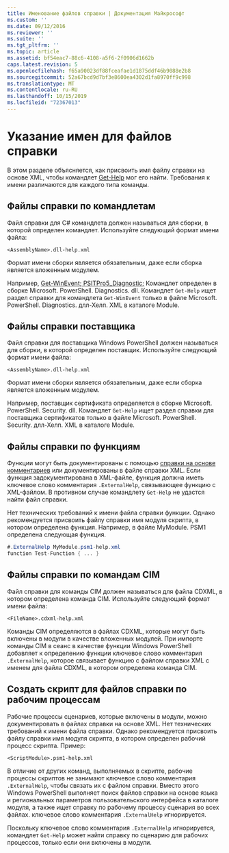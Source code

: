 ```yaml
---
title: Именование файлов справки | Документация Майкрософт
ms.custom: ''
ms.date: 09/12/2016
ms.reviewer: ''
ms.suite: ''
ms.tgt_pltfrm: ''
ms.topic: article
ms.assetid: bf54eac7-88c6-4108-a5f6-2f0906d1662b
caps.latest.revision: 5
ms.openlocfilehash: f65a90023df88fceafae1d1875ddf46b9088e2b8
ms.sourcegitcommit: 52a67bcd9d7bf3e8600ea4302d1fa8970ff9c998
ms.translationtype: MT
ms.contentlocale: ru-RU
ms.lasthandoff: 10/15/2019
ms.locfileid: "72367013"
---
```

# <a name="naming-help-files"></a>Указание имен для файлов справки

В этом разделе объясняется, как присвоить имя файлу справки на основе XML, чтобы командлет [Get-Help](/powershell/module/Microsoft.PowerShell.Core/Get-Help) мог его найти. Требования к имени различаются для каждого типа команды.

## <a name="cmdlet-help-files"></a>Файлы справки по командлетам

Файл справки для C# командлета должен называться для сборки, в которой определен командлет. Используйте следующий формат имени файла:

```
<AssemblyName>.dll-help.xml
```

Формат имени сборки является обязательным, даже если сборка является вложенным модулем.

Например, [Get-WinEvent; PSITPro5_Diagnostic;](/powershell/module/Microsoft.PowerShell.Diagnostics/Get-WinEvent) Командлет определен в сборке Microsoft. PowerShell. Diagnostics. dll. Командлет `Get-Help` ищет раздел справки для командлета `Get-WinEvent` только в файле Microsoft. PowerShell. Diagnostics. длл-Хелп. XML в каталоге Module.

## <a name="provider-help-files"></a>Файлы справки поставщика

Файл справки для поставщика Windows PowerShell должен называться для сборки, в которой определен поставщик. Используйте следующий формат имени файла:

```
<AssemblyName>.dll-help.xml
```

Формат имени сборки является обязательным, даже если сборка является вложенным модулем.

Например, поставщик сертификата определяется в сборке Microsoft. PowerShell. Security. dll. Командлет `Get-Help` ищет раздел справки для поставщика сертификатов только в файле Microsoft. PowerShell. Security. длл-Хелп. XML в каталоге Module.

## <a name="function-help-files"></a>Файлы справки по функциям

Функции могут быть документированы с помощью [справки на основе комментариев](/powershell/module/microsoft.powershell.core/about/about_comment_based_help) или документированы в файле справки XML. Если функция задокументирована в XML-файле, функция должна иметь ключевое слово комментария `.ExternalHelp`, связывающее функцию с XML-файлом. В противном случае командлету `Get-Help` не удастся найти файл справки.

Нет технических требований к имени файла справки функции. Однако рекомендуется присвоить файлу справки имя модуля скрипта, в котором определена функция. Например, в файле MyModule. PSM1 определена следующая функция.

```csharp
#.ExternalHelp MyModule.psm1-help.xml
function Test-Function { ... }
```

## <a name="cim-command-help-files"></a>Файлы справки по командам CIM

Файл справки для команды CIM должен называться для файла CDXML, в котором определена команда CIM. Используйте следующий формат имени файла:

```
<FileName>.cdxml-help.xml
```

Команды CIM определяются в файлах CDXML, которые могут быть включены в модули в качестве вложенных модулей. При импорте команды CIM в сеанс в качестве функции Windows PowerShell добавляет к определению функции ключевое слово комментария `.ExternalHelp`, которое связывает функцию с файлом справки XML с именем для файла CDXML, в котором определена команда CIM.

## <a name="script-workflow-help-files"></a>Создать скрипт для файлов справки по рабочим процессам

Рабочие процессы сценариев, которые включены в модули, можно документировать в файлах справки на основе XML. Нет технических требований к имени файла справки. Однако рекомендуется присвоить файлу справки имя модуля скрипта, в котором определен рабочий процесс скрипта. Пример:

```
<ScriptModule>.psm1-help.xml
```

В отличие от других команд, выполняемых в скрипте, рабочие процессы скриптов не занимают ключевое слово комментария `.ExternalHelp`, чтобы связать их с файлом справки. Вместо этого Windows PowerShell выполняет поиск файлов справки на основе языка и региональных параметров пользовательского интерфейса в каталоге модуля, а также ищет справку по рабочему процессу сценария во всех файлах. ключевое слово комментария `.ExternalHelp` игнорируется.

Поскольку ключевое слово комментария `.ExternalHelp` игнорируется, командлет `Get-Help` может найти справку по сценарию для рабочих процессов, только если они включены в модули.